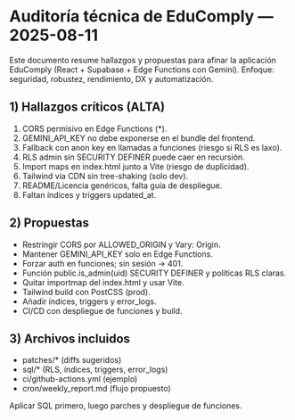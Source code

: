 # Auditoría técnica de **EduComply** — 2025-08-11

Este documento resume hallazgos y propuestas para afinar la aplicación EduComply (React + Supabase + Edge Functions con Gemini).
Enfoque: seguridad, robustez, rendimiento, DX y automatización.

## 1) Hallazgos críticos (ALTA)
1. CORS permisivo en Edge Functions (*).
2. GEMINI_API_KEY no debe exponerse en el bundle del frontend.
3. Fallback con anon key en llamadas a funciones (riesgo si RLS es laxo).
4. RLS admin sin SECURITY DEFINER puede caer en recursión.
5. Import maps en index.html junto a Vite (riesgo de duplicidad).
6. Tailwind vía CDN sin tree-shaking (solo dev).
7. README/Licencia genéricos, falta guía de despliegue.
8. Faltan índices y triggers updated_at.

## 2) Propuestas
- Restringir CORS por ALLOWED_ORIGIN y Vary: Origin.
- Mantener GEMINI_API_KEY solo en Edge Functions.
- Forzar auth en funciones; sin sesión → 401.
- Función public.is_admin(uid) SECURITY DEFINER y políticas RLS claras.
- Quitar importmap del index.html y usar Vite.
- Tailwind build con PostCSS (prod).
- Añadir índices, triggers y error_logs.
- CI/CD con despliegue de funciones y build.

## 3) Archivos incluidos
- patches/* (diffs sugeridos)
- sql/* (RLS, índices, triggers, error_logs)
- ci/github-actions.yml (ejemplo)
- cron/weekly_report.md (flujo propuesto)

Aplicar SQL primero, luego parches y despliegue de funciones.
